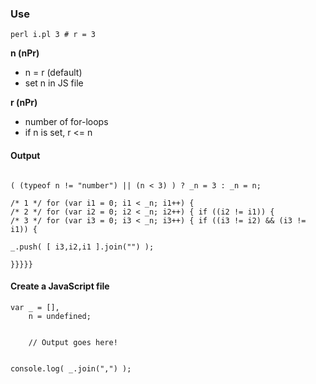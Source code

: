 ### Use
```
perl i.pl 3 # r = 3
```

**n (nPr)**
* n = r (default)
* set n in JS file

**r (nPr)**
* number of for-loops
* if n is set, r <= n

#### Output
```

( (typeof n != "number") || (n < 3) ) ? _n = 3 : _n = n;

/* 1 */ for (var i1 = 0; i1 < _n; i1++) { 
/* 2 */ for (var i2 = 0; i2 < _n; i2++) { if ((i2 != i1)) {
/* 3 */ for (var i3 = 0; i3 < _n; i3++) { if ((i3 != i2) && (i3 != i1)) {

_.push( [ i3,i2,i1 ].join("") );

}}}}}

```

#### Create a JavaScript file
```
var	_ = [],
	n = undefined;


	// Output goes here!


console.log( _.join(",") );
```